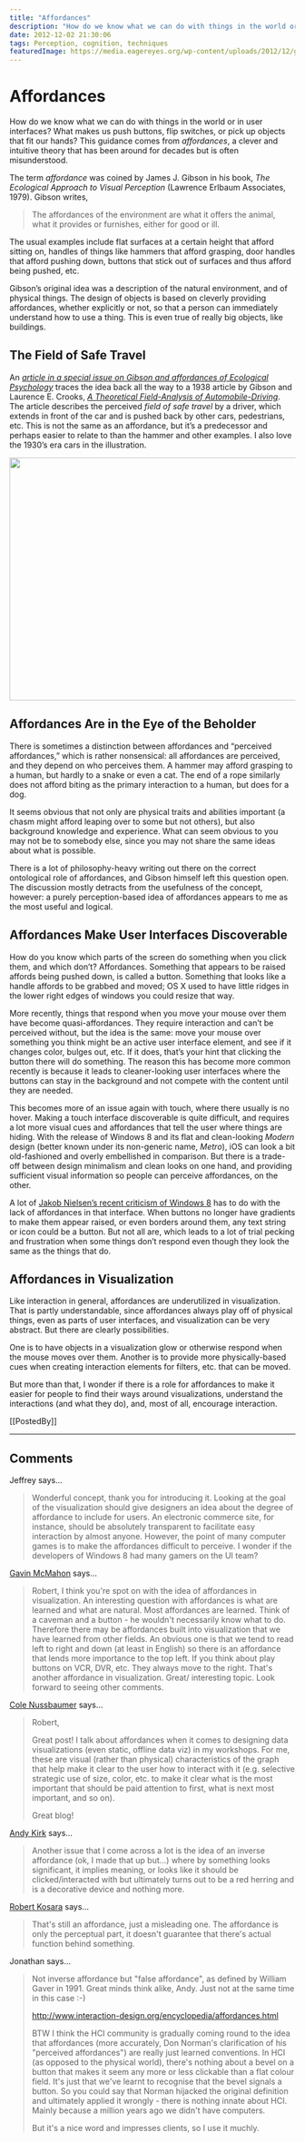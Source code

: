 ```yaml
---
title: "Affordances"
description: "How do we know what we can do with things in the world or in user interfaces? What makes us push buttons, flip switches, or pick up objects that fit our hands? This guidance comes from affordances, a clever and intuitive theory that has been around for decades but is often misunderstood."
date: 2012-12-02 21:30:06
tags: Perception, cognition, techniques
featuredImage: https://media.eagereyes.org/wp-content/uploads/2012/12/gibson-cars.png
---
```


# Affordances

How do we know what we can do with things in the world or in user interfaces? What makes us push buttons, flip switches, or pick up objects that fit our hands? This guidance comes from <em>affordances</em>, a clever and intuitive theory that has been around for decades but is often misunderstood.

The term <em>affordance</em> was coined by James J. Gibson in his book, <em>The Ecological Approach to Visual Perception</em> (Lawrence Erlbaum Associates, 1979). Gibson writes,

>	The affordances of the environment are what it offers the animal, what it provides or furnishes, either for good or ill.

The usual examples include flat surfaces at a certain height that afford sitting on, handles of things like hammers that afford grasping, door handles that afford pushing down, buttons that stick out of surfaces and thus afford being pushed, etc.

Gibson’s original idea was a description of the natural environment, and of physical things. The design of objects is based on cleverly providing affordances, whether explicitly or not, so that a person can immediately understand how to use a thing. This is even true of really big objects, like buildings.

## The Field of Safe Travel

An <a href="http://www.tandfonline.com/doi/abs/10.1207/S15326969ECO1502_1"><em>article in a special issue on Gibson and affordances of Ecological Psychology</em></a> traces the idea back all the way to a 1938 article by Gibson and Laurence E. Crooks, <a href="http://www.jstor.org/stable/1416145"><em>A Theoretical Field-Analysis of Automobile-Driving</em></a>. The article describes the perceived <em>field of safe travel</em> by a driver, which extends in front of the car and is pushed back by other cars, pedestrians, etc. This is not the same as an affordance, but it’s a predecessor and perhaps easier to relate to than the hammer and other examples. I also love the 1930’s era cars in the illustration.

<p align="center"><img class="aligncenter size-medium wp-image-2095" title="J.J. Gibson, Illustration from A Theoretical Field-Analysis of Automobile-Driving" alt="" src="https://media.eagereyes.org/wp-content/uploads/2012/12/gibson-cars.png" width="600" height="428" /></p>

## Affordances Are in the Eye of the Beholder

There is sometimes a distinction between affordances and “perceived affordances,” which is rather nonsensical: all affordances are perceived, and they depend on who perceives them. A hammer may afford grasping to a human, but hardly to a snake or even a cat. The end of a rope similarly does not afford biting as the primary interaction to a human, but does for a dog.

It seems obvious that not only are physical traits and abilities important (a chasm might afford leaping over to some but not others), but also background knowledge and experience. What can seem obvious to you may not be to somebody else, since you may not share the same ideas about what is possible.

There is a lot of philosophy-heavy writing out there on the correct ontological role of affordances, and Gibson himself left this question open. The discussion mostly detracts from the usefulness of the concept, however: a purely perception-based idea of affordances appears to me as the most useful and logical.

## Affordances Make User Interfaces Discoverable

How do you know which parts of the screen do something when you click them, and which don’t? Affordances. Something that appears to be raised affords being pushed down, is called a button. Something that looks like a handle affords to be grabbed and moved; OS X used to have little ridges in the lower right edges of windows you could resize that way.

More recently, things that respond when you move your mouse over them have become quasi-affordances. They require interaction and can’t be perceived without, but the idea is the same: move your mouse over something you think might be an active user interface element, and see if it changes color, bulges out, etc. If it does, that’s your hint that clicking the button there will do something. The reason this has become more common recently is because it leads to cleaner-looking user interfaces where the buttons can stay in the background and not compete with the content until they are needed.

This becomes more of an issue again with touch, where there usually is no hover. Making a touch interface discoverable is quite difficult, and requires a lot more visual cues and affordances that tell the user where things are hiding. With the release of Windows 8 and its flat and clean-looking <em>Modern</em> design (better known under its non-generic name, <em>Metro</em>), iOS can look a bit old-fashioned and overly embellished in comparison. But there is a trade-off between design minimalism and clean looks on one hand, and providing sufficient visual information so people can perceive affordances, on the other.

A lot of <a href="http://www.useit.com/alertbox/windows-8.html">Jakob Nielsen’s recent criticism of Windows 8</a> has to do with the lack of affordances in that interface. When buttons no longer have gradients to make them appear raised, or even borders around them, any text string or icon could be a button. But not all are, which leads to a lot of trial pecking and frustration when some things don’t respond even though they look the same as the things that do.

## Affordances in Visualization

Like interaction in general, affordances are underutilized in visualization. That is partly understandable, since affordances always play off of physical things, even as parts of user interfaces, and visualization can be very abstract. But there are clearly possibilities.

One is to have objects in a visualization glow or otherwise respond when the mouse moves over them. Another is to provide more physically-based cues when creating interaction elements for filters, etc. that can be moved.

But more than that, I wonder if there is a role for affordances to make it easier for people to find their ways around visualizations, understand the interactions (and what they do), and, most of all, encourage interaction.

[[PostedBy]]

<aside class="comments">

---
## Comments

Jeffrey says…
>	Wonderful concept, thank you for introducing it.  Looking at the goal of the visualization should give designers an idea about the degree of affordance to include for users.  An electronic commerce site, for instance, should be absolutely transparent to facilitate easy interaction by almost anyone.  However, the point of many computer games is to make the affordances difficult to perceive.  I wonder if the developers of Windows 8 had many gamers on the UI team?

<a href="http://makeapowerfulpoint.com" rel="nofollow noopener" target="_blank">Gavin McMahon</a> says…
>	Robert,
>	I think you're spot on with the idea of affordances in visualization. An interesting question with affordances is what are learned and what are natural. Most affordances are learned. Think of a caveman and a button - he wouldn't necessarily know what to do. Therefore there may be affordances built into visualization that we have learned from other fields. An obvious one is that we tend to read left to right and down (at least in English) so there is an affordance that lends more importance to the top left. If you think about play buttons on VCR, DVR, etc. They always move to the right. That's another affordance in visualization.
>	Great/ interesting topic. Look forward to seeing other comments.

<a href="http://www.storytellingwithdata.com" rel="nofollow noopener" target="_blank">Cole Nussbaumer</a> says…
>	Robert,
>	
>	Great post! I talk about affordances when it comes to designing data visualizations (even static, offline data viz) in my workshops. For me, these are visual (rather than physical) characteristics of the graph that help make it clear to the user how to interact with it (e.g. selective strategic use of size, color, etc. to make it clear what is the most important that should be paid attention to first, what is next most important, and so on).
>	
>	Great blog!

<a href="http://www.visualisingdata.com" rel="nofollow noopener" target="_blank">Andy Kirk</a> says…
>	Another issue that I come across a lot is the idea of an inverse affordance (ok, I made that up but...) where by something looks significant, it implies meaning, or looks like it should be clicked/interacted with but ultimately turns out to be a red herring and is a decorative device and nothing more.

<a href="/about" rel="nofollow noopener" target="_blank">Robert Kosara</a> says…
>	That's still an affordance, just a misleading one. The affordance is only the perceptual part, it doesn't guarantee that there's actual function behind something.

Jonathan says…
>	Not inverse affordance but "false affordance", as defined by William Gaver in 1991. Great minds think alike, Andy. Just not at the same time in this case :-)
>	
>	http://www.interaction-design.org/encyclopedia/affordances.html
>	
>	BTW I think the HCI community is gradually coming round to the idea that affordances (more accurately, Don Norman's clarification of his "perceived affordances") are really just learned conventions. In HCI (as opposed to the physical world), there's nothing about a bevel on a button that makes it seem any more or less clickable than a flat colour field. It's just that we've learnt to recognise that the bevel signals a button. So you could say that Norman hijacked the original definition and ultimately applied it wrongly - there is nothing innate about HCI. Mainly because a million years ago we didn't have computers. 
>	
>	But it's a nice word and impresses clients, so I use it muchly.

</aside>

